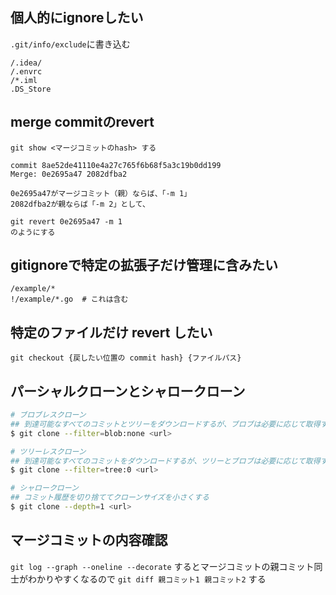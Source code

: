 ## 個人的にignoreしたい

`.git/info/exclude`に書き込む

```
/.idea/
/.envrc
/*.iml
.DS_Store
```

## merge commitのrevert

```
git show <マージコミットのhash> する

commit 8ae52de41110e4a27c765f6b68f5a3c19b0dd199
Merge: 0e2695a47 2082dfba2

0e2695a47がマージコミット（親）ならば、「-m 1」
2082dfba2が親ならば「-m 2」として、

git revert 0e2695a47 -m 1
のようにする
```

## gitignoreで特定の拡張子だけ管理に含みたい
```
/example/*
!/example/*.go  # これは含む
```

## 特定のファイルだけ revert したい

```
git checkout {戻したい位置の commit hash} {ファイルパス}
```

## パーシャルクローンとシャロークローン

```bash
# ブロブレスクローン
## 到達可能なすべてのコミットとツリーをダウンロードするが、ブロブは必要に応じて取得する
$ git clone --filter=blob:none <url>

# ツリーレスクローン
## 到達可能なすべてのコミットをダウンロードするが、ツリーとブロブは必要に応じて取得する
$ git clone --filter=tree:0 <url>

# シャロークローン
## コミット履歴を切り捨ててクローンサイズを小さくする
$ git clone --depth=1 <url>
```

## マージコミットの内容確認

`git log --graph --oneline --decorate` するとマージコミットの親コミット同士がわかりやすくなるので
`git diff 親コミット1 親コミット2` する
